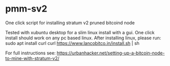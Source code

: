 # pmm-sv2
One click script for installing stratum v2 pruned bitcoind node

Tested with xubuntu desktop for a slim linux install with a gui.  One click install should work on any pc based linux.
After installing linux, please run:
sudo apt install curl
curl https://www.lancobitco.in/install.sh | sh


For full instructions see:
https://urbanhacker.net/setting-up-a-bitcoin-node-to-mine-with-stratum-v2/

